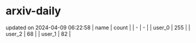 # arxiv-daily
updated on 2024-04-09 06:22:58
| name | count |
| - | - |
| user_0 | 255 |
| user_2 | 68 |
| user_1 | 82 |
